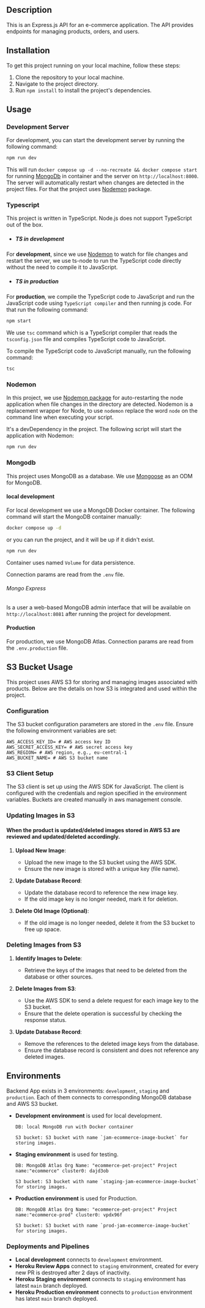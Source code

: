 ## Description

This is an Express.js API for an e-commerce application. The API provides endpoints for managing products, orders, and users.

## Installation

To get this project running on your local machine, follow these steps:

1. Clone the repository to your local machine.
2. Navigate to the project directory.
3. Run `npm install` to install the project's dependencies.

## Usage

### Development Server
For development, you can start the development server by running the following command:

```bash
npm run dev
```

This will run `docker compose up -d --no-recreate && docker compose start` for running  [MongoDb](#mongodb) in container and the server on `http://localhost:8000`. The server will automatically restart when changes are detected in the project files.
For that the project uses [Nodemon](#nodemon) package.

### Typescript

This project is written in TypeScript. Node.js does not support TypeScript out of the box.

- ##### TS in development
For **development**, since we use [Nodemon](#nodemon) to watch for file changes and restart the server, 
we use ts-node to run the TypeScript code directly without the need to compile it to JavaScript.

- ##### TS in production
For **production**, we compile the TypeScript code to JavaScript and run the JavaScript code using `TypeScript compiler` and then running js code.
For that run the following command:

```bash
npm start
```

We use `tsc` command which is a TypeScript compiler that reads the `tsconfig.json` file and compiles TypeScript code to JavaScript.

To compile the TypeScript code to JavaScript manually, run the following command:

```bash
tsc
```
 
### Nodemon

In this project, we use [Nodemon package](https://www.npmjs.com/package/nodemon) for auto-restarting the node application when file
changes in the directory are detected. Nodemon is a replacement wrapper for Node, to use `nodemon` 
replace the word `node` on the command line when executing your script.

It's a devDependency in the project. The following script will start the application with Nodemon:

```bash
npm run dev 
```

### Mongodb

This project uses MongoDB as a database. We use [Mongoose](https://mongoosejs.com/) as an ODM for MongoDB.

#### local development
For local development we use a MongoDB Docker container. The following command will start the MongoDB container manually:

```bash
docker compose up -d
```
or you can run the project, and it will be up if it didn't exist.
```bash
npm run dev 
```
Container uses named `Volume` for data persistence.

Connection params are read from the `.env` file.

###### Mongo Express
Is a user a web-based MongoDB admin interface that will be available on `http://localhost:8081` after running the project for development.

#### Production

For production, we use MongoDB Atlas. Connection params are read from the `.env.production` file.

## S3 Bucket Usage

This project uses AWS S3 for storing and managing images associated with products. Below are the details on how S3 is integrated and used within the project.

### Configuration

The S3 bucket configuration parameters are stored in the `.env` file. Ensure the following environment variables are set:

```dotenv
AWS_ACCESS_KEY_ID= # AWS access key ID
AWS_SECRET_ACCESS_KEY= # AWS secret access key
AWS_REGION= # AWS region, e.g., eu-central-1
AWS_BUCKET_NAME= # AWS S3 bucket name
```

### S3 Client Setup

The S3 client is set up using the AWS SDK for JavaScript. The client is configured with the credentials and region specified in the environment variables. Buckets are created manually in aws management console.

### Updating Images in S3
#### When the product is updated/deleted images stored in AWS S3 are reviewed and updated/deleted accordingly.

1. **Upload New Image**:
    - Upload the new image to the S3 bucket using the AWS SDK.
    - Ensure the new image is stored with a unique key (file name).

2. **Update Database Record**:
    - Update the database record to reference the new image key.
    - If the old image key is no longer needed, mark it for deletion.

3. **Delete Old Image (Optional)**:
    - If the old image is no longer needed, delete it from the S3 bucket to free up space.

### Deleting Images from S3

1. **Identify Images to Delete**:
    - Retrieve the keys of the images that need to be deleted from the database or other sources.

2. **Delete Images from S3**:
    - Use the AWS SDK to send a delete request for each image key to the S3 bucket.
    - Ensure that the delete operation is successful by checking the response status.

3. **Update Database Record**:
    - Remove the references to the deleted image keys from the database.
    - Ensure the database record is consistent and does not reference any deleted images.


## Environments

Backend App exists in 3 environments: `development`, `staging` and `production`.
Each of them connects to corresponding MongoDB database and AWS S3 bucket.

- **Development environment** is used for local development. 

      DB: local MongoDB run with Docker container

      S3 bucket: S3 bucket with name `jam-ecommerce-image-bucket` for storing images.

- **Staging environment** is used for testing. 

      DB: MongoDB Atlas Org Name: "ecommerce-pet-project" Project name:"ecommerce" cluster0: dajd3ob

      S3 bucket: S3 bucket with name `staging-jam-ecommerce-image-bucket` for storing images.

- **Production environment** is used for Production. 

      DB: MongoDB Atlas Org Name: "ecommerce-pet-project" Project name:"ecommerce-prod" cluster0: vpdx96f

      S3 bucket: S3 bucket with name `prod-jam-ecommerce-image-bucket` for storing images.

### Deployments and Pipelines

- **Local development** connects to  `development` environment. 
- **Heroku Review Apps** connect to `staging` environment, created for every new PR is destroyed after 2 days of inactivity.
- **Heroku Staging environment** connects to `staging` environment has latest `main` branch deployed. 
- **Heroku Production environment** connects to `production` environment has latest `main` branch deployed. 

